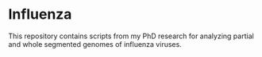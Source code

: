 # Influenza
This repository contains scripts from my PhD research for analyzing partial and whole segmented genomes of influenza viruses.
